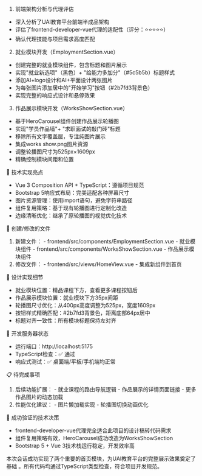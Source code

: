 1. 前端架构分析与代理评估
  - 深入分析了UAI教育平台前端半成品架构
  - 评估了frontend-developer-vue代理的适配性（评分：⭐⭐⭐⭐⭐）
  - 确认代理技能与项目需求高度匹配

  2. 就业模块开发（EmploymentSection.vue）
  - 创建完整的就业模块组件，包含标题和图片展示
  - 实现"就业新选项"（黑色）+ "给能力多加分"（#5c5b5b）标题样式
  - 添加AI+logo设计和AI+平面设计两张图片
  - 为每张图片添加居中的"开始学习"按钮（#2b7fd3背景色）
  - 实现完整的响应式设计和悬停效果

  3. 作品展示模块开发（WorksShowSection.vue）
  - 基于HeroCarousel组件创建作品展示轮播图
  - 实现"学员作品墙"+ "求职面试的敲门砖"标题
  - 移除所有文字覆盖层，专注纯图片展示
  - 集成works show.png图片资源
  - 调整轮播图尺寸为525px×1609px
  - 精确控制模块间距和位置

  🔧 技术实现亮点

  - Vue 3 Composition API + TypeScript：遵循项目规范
  - Bootstrap 5响应式布局：完美适配各种屏幕尺寸
  - 图片资源管理：使用import语句，避免字符串路径
  - 组件复用策略：基于现有轮播图进行定制化改造
  - 边缘清晰优化：继承了原轮播图的视觉优化技术

  📁 创建/修改的文件

  1. 新建文件：
    - frontend/src/components/EmploymentSection.vue - 就业模块组件
    - frontend/src/components/WorksShowSection.vue - 作品展示模块组件
  2. 修改文件：
    - frontend/src/views/HomeView.vue - 集成新组件到首页

  🎨 设计实现细节

  - 就业模块位置：精品课程下方，查看更多课程按钮后
  - 作品展示模块位置：就业模块下方35px间距
  - 轮播图尺寸优化：从400px高度调整为525px，宽度1609px
  - 按钮样式精确匹配：#2b7fd3背景色，距离底部64px居中
  - 标题对齐一致性：所有模块标题保持左对齐

  🚀 开发服务器状态

  - 运行端口：http://localhost:5175
  - TypeScript检查：✅ 通过
  - 响应式测试：✅ 桌面端/平板/手机端均正常

  📋 待完成事项

  1. 后续功能扩展：
    - 就业课程的路由导航逻辑
    - 作品展示的详情页面链接
    - 更多作品图片的动态加载
  2. 性能优化建议：
    - 图片懒加载实现
    - 轮播图切换动画优化

  🎯 成功验证的技术决策

  - frontend-developer-vue代理完全适合此项目的设计稿转代码需求
  - 组件复用策略有效，HeroCarousel成功改造为WorksShowSection
  - Bootstrap 5 + Vue 3技术栈运行稳定，开发效率高

  本次会话成功实现了两个重要的首页模块，为UAI教育平台的完整展示效果奠定了基础
  。所有代码均通过TypeScript类型检查，符合项目开发规范。
